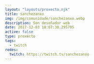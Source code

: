```yaml
---
layout: "layouts/proxecto.njk"
title: sanchezanxo
img: /img/comunidade/sanchezanxo.webp
description: Son deseñador web
date: 2017-12-03 18:07:38.295705
active: false
type: proxecto
tags:
  - twitch
redes:
  twitch: https://twitch.tv/sanchezanxo
---
```

